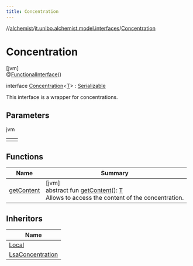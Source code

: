 ```yaml
---
title: Concentration
---
```

//[alchemist](../../../index.html)/[it.unibo.alchemist.model.interfaces](../index.html)/[Concentration](index.html)



# Concentration



[jvm]\
@[FunctionalInterface](https://docs.oracle.com/javase/8/docs/api/java/lang/FunctionalInterface.html)()



interface [Concentration](index.html)<[T](index.html)> : [Serializable](https://docs.oracle.com/javase/8/docs/api/java/io/Serializable.html)

This interface is a wrapper for concentrations.



## Parameters


jvm

| | |
|---|---|
| <T> |  |



## Functions


| Name | Summary |
|---|---|
| [getContent](get-content.html) | [jvm]<br>abstract fun [getContent](get-content.html)(): [T](../../it.unibo.alchemist.core.interfaces/-scheduler/index.html)<br>Allows to access the content of the concentration. |


## Inheritors


| Name |
|---|
| [Local](../../it.unibo.alchemist.model.implementations.concentrations/-local/index.html) |
| [LsaConcentration](../../it.unibo.alchemist.model.implementations.concentrations/-lsa-concentration/index.html) |

